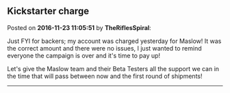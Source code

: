 ## Kickstarter charge
Posted on **2016-11-23 11:05:51** by **TheRiflesSpiral**:

Just FYI for backers; my account was charged yesterday for Maslow! It was the correct amount and there were no issues, I just wanted to remind everyone the campaign is over and it's time to pay up!



Let's give the Maslow team and their Beta Testers all the support we can in the time that will pass between now and the first round of shipments!

---

